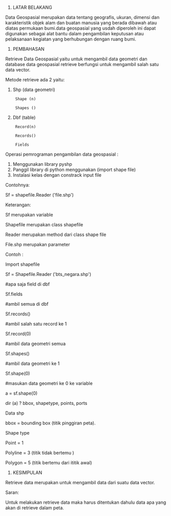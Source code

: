 1. LATAR BELAKANG

Data Geospasial merupakan data tentang geografis, ukuran, dimensi dan karakteristik objek alam dan buatan manusia yang berada dibawah atau diatas permukaan bumi.data geospasial yang usdah diperoleh ini dapat digunakan sebagai alat bantu dalam pengambilan keputusan atau pelaksanaan kegiatan yang berhubungan dengan ruang bumi.

1. PEMBAHASAN

Retrieve Data Geospasial yaitu untuk mengambil data geometri dan database data geospasial retrieve berfungsi untuk mengambil salah satu data vector.

Metode retrieve ada 2 yaitu:

1. Shp (data geometri)

        Shape (n)

        Shapes ()

1. Dbf (table)

        Record(n)

        Records()

        Fields

Operasi pemrograman pengambilan data geospasial :

1. Menggunakan library pyshp
2. Panggil library di python menggunakan (import shape file)
3. Instalasi kelas dengan constrack input file

Contohnya:

Sf = shapefile.Reader (&#39;file.shp&#39;)

Keterangan:

Sf merupakan variable

Shapefile merupakan class shapefile

Reader merupakan method dari class shape file

File.shp merupakan parameter

Contoh :

Import shapefile

Sf = Shapefile.Reader (&#39;bts\_negara.shp&#39;)

#apa saja field di dbf

Sf.fields

#ambil semua di dbf

Sf.records()

#ambil salah satu record ke 1

Sf.record(0)

#ambil data geometri semua

Sf.shapes()

#ambil data geometri ke 1

Sf.shape(0)

#masukan data geometri ke 0 ke variable

a = sf.shape(0)

dir (a) ? bbox, shapetype, points, ports

Data shp

bbox = bounding box (titik pinggiran peta).

Shape type

Point = 1

Polyline = 3 (titik tidak bertemu )

Polygon = 5 (titik bertemu dari ititik awal)

1. KESIMPULAN

Retrieve data merupakan untuk mengambil data dari suatu data vector.

Saran:

Untuk melakukan retrieve data maka harus ditentukan dahulu data apa yang akan di retrieve dalam peta.